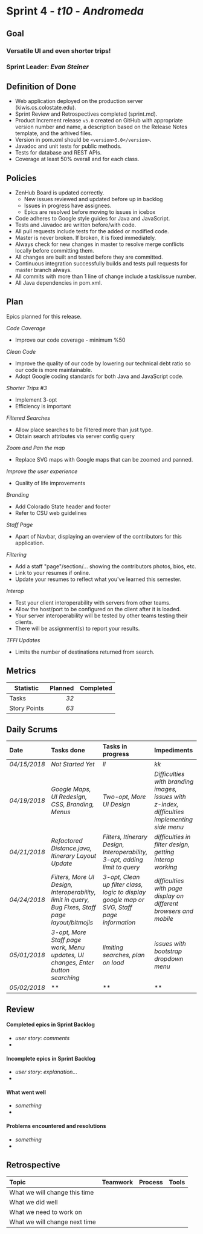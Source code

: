 # Sprint 4 - *t10* - *Andromeda*

## Goal

### Versatile UI and even shorter trips!
### Sprint Leader: *Evan Steiner*

## Definition of Done

* Web application deployed on the production server (kiwis.cs.colostate.edu).
* Sprint Review and Retrospectives completed (sprint.md).
* Product Increment release `v5.0` created on GitHub with appropriate version number and name, a description based on the Release Notes template, and the arhived files.
* Version in pom.xml should be `<version>5.0</version>`.
* Javadoc and unit tests for public methods.
* Tests for database and REST APIs.
* Coverage at least 50% overall and for each class.

## Policies

* ZenHub Board is updated correctly.
    - New issues reviewed and updated before up in backlog
    - Issues in progress have assignees.
    - Epics are resolved before moving to issues in icebox
* Code adheres to Google style guides for Java and JavaScript.
* Tests and Javadoc are written before/with code.  
* All pull requests include tests for the added or modified code.
* Master is never broken.  If broken, it is fixed immediately.
* Always check for new changes in master to resolve merge conflicts locally before committing them.
* All changes are built and tested before they are committed.
* Continuous integration successfully builds and tests pull requests for master branch always.
* All commits with more than 1 line of change include a task/issue number.
* All Java dependencies in pom.xml.

## Plan

Epics planned for this release.

 *Code Coverage*
   - Improve our code coverage - minimum %50

 *Clean Code*
   - Improve the quality of our code by lowering our technical debt ratio so our code is more maintainable.
   - Adopt Google coding standards for both Java and JavaScript code.

 *Shorter Trips #3*
   - Implement 3-opt
   - Efficiency is important

 *Filtered Searches*
   - Allow place searches to be filtered more than just type.
   - Obtain search attributes via server config query

 *Zoom and Pan the map*
   - Replace SVG maps with Google maps that can be zoomed and panned.

 *Improve the user experience*
   - Quality of life improvements

 *Branding*
   - Add Colorado State header and footer
   - Refer to CSU web guidelines

 *Staff Page*
   - Apart of Navbar, displaying an overview of the contributors for this application.

 *Filtering*
   - Add a staff "page"/section/... showing the contributors photos, bios, etc.
   - Link to your resumes if online.
   - Update your resumes to reflect what you've learned this semester.  

 *Interop*
   - Test your client interoperability with servers from other teams.
   - Allow the host/port to be configured on the client after it is loaded.
   - Your server interoperability will be tested by other teams testing their clients.
   - There will be assignment(s) to report your results.   

  *TFFI Updates*
   - Limits the number of destinations returned from search.   

## Metrics

Statistic | Planned | Completed
--- | ---: | ---:
Tasks | *32* |
Story Points | *63*|

## Daily Scrums

Date | Tasks done  | Tasks in progress | Impediments
:--- | :--- | :--- | :---
*04/15/2018* | *Not Started Yet* | *ll* | *kk*
*04/19/2018* | *Google Maps, UI Redesign, CSS, Branding, Menus* | *Two-opt, More UI Design* | *Difficulties with branding images, issues with z-index, difficulties implementing side menu*
*04/21/2018* | *Refactored Distance.java, Itinerary Layout Update* | *Filters, Itinerary Design, Interoperability, 3-opt, adding limit to query* | *difficulties in filter design, getting interop working*
*04/24/2018* | *Filters, More UI Design, Interoperability, limit in query, Bug Fixes, Staff page layout/bitmojis* | *3-opt, Clean up filter class, logic to display google map or SVG, Staff page information* | *difficulties with page display on different browsers and mobile*
*05/01/2018* | *3-opt, More Staff page work, Menu updates, UI changes, Enter button searching* | *limiting searches, plan on load* | *issues with bootstrap dropdown menu*
*05/02/2018* | ** | ** | **

## Review

#### Completed epics in Sprint Backlog
* *user story*:  *comments*
*

#### Incomplete epics in Sprint Backlog
* *user story*: *explanation...*
*

#### What went well
* *something*
*

#### Problems encountered and resolutions
* *something*
*

## Retrospective

Topic | Teamwork | Process | Tools
:--- | :--- | :--- | :---
What we will change this time |  |  |
What we did well |  |  |
What we need to work on |  |  |
What we will change next time |  |  |
